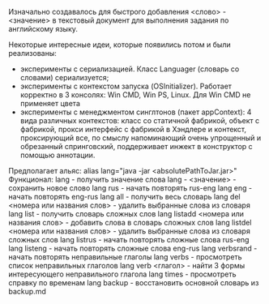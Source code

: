 Изначально создавалось для быстрого добавления <слово> - <значение> в текстовый документ для выполнения задания по английскому языку.

Некоторые интересные идеи, которые появились потом и были реализованы:
- эксперименты с сериализацией. Класс Languager (словарь со словами) сериализуется;
- эксперименты с контекстом запуска (OSInitializer). Работает корректно в 3 консолях: Win CMD, Win PS, Linux. Для Win CMD не применяет цвета
- эксперименты с менеджментом синглтонов (пакет appContext):
4 вида различных контекстов: класс со статичной фабрикой, объект с фабрикой, прокси интерфейс с фабрикой в Хэндлере и контекст, проксирующий все, 
по смыслу напоминающий очень упрощенный и обрезанный спринговский, поддерживает инжект в конструктор с помощью аннотации.

Предполагает альяс:
alias lang="java -jar <absolutePathToJar.jar>"
Функционал:
lang <word> - получить значение слова
lang <word> - <значение> - сохранить новое слово
lang rus - начать повторять rus-eng
lang eng - начать повторять eng-rus
lang all - получить весь словарь
lang del <номера или названия слов> - удалить выбранные слова из словаря
lang list - получить словарь сложных слов
lang listadd <номера или названия слов> - добавить слова в словарь сложных слов
lang listdel <номера или названия слов> - удалить выбранные слова из словаря сложных слов
lang listrus - начать повторять сложные слова rus-eng
lang listeng - начать повторять сложные слова eng-rus
lang verbsrand - начать повторять неправильные глаголы
lang verbs - просмотреть список неправильных глаголов
lang verb <глагол> - найти 3 формы интересующего неправильного глагола
lang times - просмотреть справку по временам
lang backup - восстановить основной словарь из backup.md

